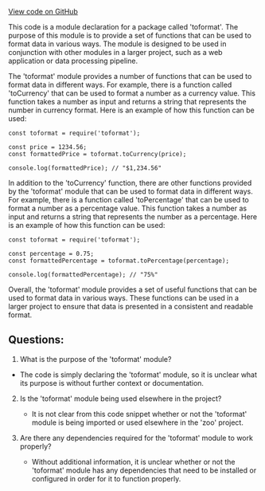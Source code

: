 [View code on GitHub](zoo-labs/zoo/blob/master/zdk/src/declarations.d.ts)

This code is a module declaration for a package called 'toformat'. The purpose of this module is to provide a set of functions that can be used to format data in various ways. The module is designed to be used in conjunction with other modules in a larger project, such as a web application or data processing pipeline.

The 'toformat' module provides a number of functions that can be used to format data in different ways. For example, there is a function called 'toCurrency' that can be used to format a number as a currency value. This function takes a number as input and returns a string that represents the number in currency format. Here is an example of how this function can be used:

```
const toformat = require('toformat');

const price = 1234.56;
const formattedPrice = toformat.toCurrency(price);

console.log(formattedPrice); // "$1,234.56"
```

In addition to the 'toCurrency' function, there are other functions provided by the 'toformat' module that can be used to format data in different ways. For example, there is a function called 'toPercentage' that can be used to format a number as a percentage value. This function takes a number as input and returns a string that represents the number as a percentage. Here is an example of how this function can be used:

```
const toformat = require('toformat');

const percentage = 0.75;
const formattedPercentage = toformat.toPercentage(percentage);

console.log(formattedPercentage); // "75%"
```

Overall, the 'toformat' module provides a set of useful functions that can be used to format data in various ways. These functions can be used in a larger project to ensure that data is presented in a consistent and readable format.
## Questions: 
 1. What is the purpose of the 'toformat' module?
   - The code is simply declaring the 'toformat' module, so it is unclear what its purpose is without further context or documentation.

2. Is the 'toformat' module being used elsewhere in the project?
   - It is not clear from this code snippet whether or not the 'toformat' module is being imported or used elsewhere in the 'zoo' project.

3. Are there any dependencies required for the 'toformat' module to work properly?
   - Without additional information, it is unclear whether or not the 'toformat' module has any dependencies that need to be installed or configured in order for it to function properly.